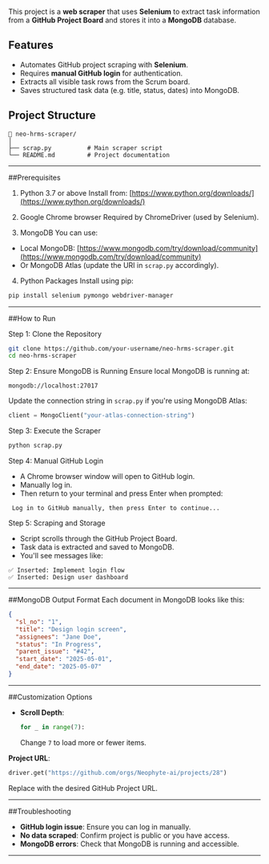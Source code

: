 This project is a **web scraper** that uses **Selenium** to extract task information from a **GitHub Project Board**  and stores it into a **MongoDB** database.


## Features

* Automates GitHub project scraping with **Selenium**.
* Requires **manual GitHub login** for authentication.
* Extracts all visible task rows from the Scrum board.
* Saves structured task data (e.g. title, status, dates) into MongoDB.

## Project Structure

```
📁 neo-hrms-scraper/
│
├── scrap.py          # Main scraper script
└── README.md         # Project documentation
```
---

##Prerequisites

1. Python 3.7 or above
Install from: [https://www.python.org/downloads/](https://www.python.org/downloads/)

2. Google Chrome browser
Required by ChromeDriver (used by Selenium).

3. MongoDB
You can use:

* Local MongoDB: [https://www.mongodb.com/try/download/community](https://www.mongodb.com/try/download/community)
* Or MongoDB Atlas (update the URI in `scrap.py` accordingly).

4. Python Packages
Install using pip:

```bash
pip install selenium pymongo webdriver-manager
```
---

##How to Run

Step 1: Clone the Repository

```bash
git clone https://github.com/your-username/neo-hrms-scraper.git
cd neo-hrms-scraper
```
Step 2: Ensure MongoDB is Running
Ensure local MongoDB is running at:

```
mongodb://localhost:27017
```

Update the connection string in `scrap.py` if you're using MongoDB Atlas:

```python
client = MongoClient("your-atlas-connection-string")
```
Step 3: Execute the Scraper

```bash
python scrap.py
```
Step 4: Manual GitHub Login

* A Chrome browser window will open to GitHub login.
* Manually log in.
* Then return to your terminal and press Enter when prompted:

```
 Log in to GitHub manually, then press Enter to continue...
```
Step 5: Scraping and Storage
* Script scrolls through the GitHub Project Board.
* Task data is extracted and saved to MongoDB.
* You'll see messages like:

```
✅ Inserted: Implement login flow
✅ Inserted: Design user dashboard
```

---

##MongoDB Output Format
Each document in MongoDB looks like this:

```json
{
  "sl_no": "1",
  "title": "Design login screen",
  "assignees": "Jane Doe",
  "status": "In Progress",
  "parent_issue": "#42",
  "start_date": "2025-05-01",
  "end_date": "2025-05-07"
}
```
---

##Customization Options

* **Scroll Depth**:

  ```python
  for _ in range(7):
  ```

  Change `7` to load more or fewer items.

**Project URL**:

  ```python
  driver.get("https://github.com/orgs/Neophyte-ai/projects/28")
  ```

  Replace with the desired GitHub Project URL.

---

##Troubleshooting

* **GitHub login issue**: Ensure you can log in manually.
* **No data scraped**: Confirm project is public or you have access.
* **MongoDB errors**: Check that MongoDB is running and accessible.
---
